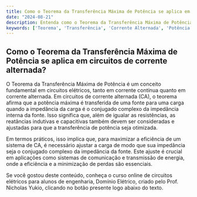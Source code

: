 ```yaml
---
title: Como o Teorema da Transferência Máxima de Potência se aplica em circuitos de corrente alternada?
date: "2024-08-21"
description: Entenda como o Teorema da Transferência Máxima de Potência é aplicado em circuitos de corrente alternada.
keywords: ['Teorema', 'Transferência', 'Corrente Alternada', 'Potência', 'Engenharia Elétrica']
---
```


## Como o Teorema da Transferência Máxima de Potência se aplica em circuitos de corrente alternada?

O Teorema da Transferência Máxima de Potência é um conceito fundamental em circuitos elétricos, tanto em corrente contínua quanto em corrente alternada. Em circuitos de corrente alternada (CA), o teorema afirma que a potência máxima é transferida de uma fonte para uma carga quando a impedância da carga é o conjugado complexo da impedância interna da fonte. Isso significa que, além de igualar as resistências, as reatâncias indutivas e capacitivas também devem ser consideradas e ajustadas para que a transferência de potência seja otimizada.

Em termos práticos, isso implica que, para maximizar a eficiência de um sistema de CA, é necessário ajustar a carga de modo que sua impedância seja o conjugado complexo da impedância da fonte. Este ajuste é crucial em aplicações como sistemas de comunicação e transmissão de energia, onde a eficiência e a minimização de perdas são essenciais.

Se você gostou deste conteúdo, conheça o curso online de circuitos elétricos para alunos de engenharia, Domínio Elétrico, criado pelo Prof. Nicholas Yukio, clicando no botão presente logo abaixo do texto.